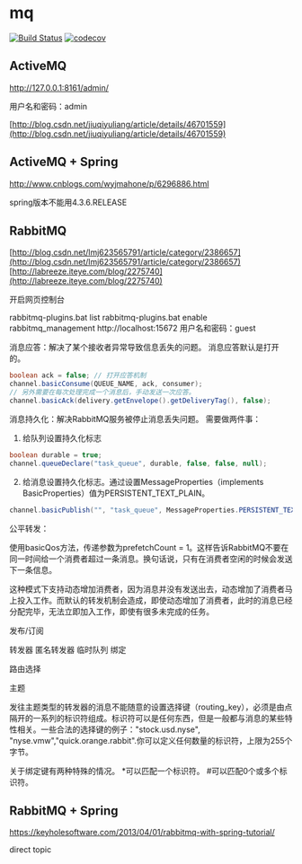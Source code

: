 # mq
[![Build Status](https://travis-ci.org/zkzong/mq.svg?branch=master)](https://travis-ci.org/zkzong/mq)
[![codecov](https://codecov.io/gh/zkzong/mq/branch/master/graph/badge.svg)](https://codecov.io/gh/zkzong/mq)

## ActiveMQ

http://127.0.0.1:8161/admin/

用户名和密码：admin

[http://blog.csdn.net/jiuqiyuliang/article/details/46701559](http://blog.csdn.net/jiuqiyuliang/article/details/46701559)

## ActiveMQ + Spring

http://www.cnblogs.com/wyjmahone/p/6296886.html

spring版本不能用4.3.6.RELEASE

## RabbitMQ

[http://blog.csdn.net/lmj623565791/article/category/2386657](http://blog.csdn.net/lmj623565791/article/category/2386657)
[http://labreeze.iteye.com/blog/2275740](http://labreeze.iteye.com/blog/2275740)

开启网页控制台

rabbitmq-plugins.bat list
rabbitmq-plugins.bat enable rabbitmq_management
http://localhost:15672
用户名和密码：guest

消息应答：解决了某个接收者异常导致信息丢失的问题。
消息应答默认是打开的。
```java
boolean ack = false; // 打开应答机制
channel.basicConsume(QUEUE_NAME, ack, consumer);
// 另外需要在每次处理完成一个消息后，手动发送一次应答。
channel.basicAck(delivery.getEnvelope().getDeliveryTag(), false);
```

消息持久化：解决RabbitMQ服务被停止消息丢失问题。
需要做两件事：
1. 给队列设置持久化标志
```java
boolean durable = true;
channel.queueDeclare("task_queue", durable, false, false, null);
```
2. 给消息设置持久化标志。通过设置MessageProperties（implements BasicProperties）值为PERSISTENT_TEXT_PLAIN。
```java
channel.basicPublish("", "task_queue", MessageProperties.PERSISTENT_TEXT_PLAIN, message.getBytes());
```

公平转发：

使用basicQos方法，传递参数为prefetchCount = 1。这样告诉RabbitMQ不要在同一时间给一个消费者超过一条消息。换句话说，只有在消费者空闲的时候会发送下一条信息。

这种模式下支持动态增加消费者，因为消息并没有发送出去，动态增加了消费者马上投入工作。而默认的转发机制会造成，即使动态增加了消费者，此时的消息已经分配完毕，无法立即加入工作，即使有很多未完成的任务。

发布/订阅

转发器
匿名转发器
临时队列
绑定

路由选择

主题

发往主题类型的转发器的消息不能随意的设置选择键（routing_key），必须是由点隔开的一系列的标识符组成。标识符可以是任何东西，但是一般都与消息的某些特性相关。一些合法的选择键的例子："stock.usd.nyse", "nyse.vmw","quick.orange.rabbit".你可以定义任何数量的标识符，上限为255个字节。

关于绑定键有两种特殊的情况。
*可以匹配一个标识符。
\#可以匹配0个或多个标识符。

## RabbitMQ + Spring

https://keyholesoftware.com/2013/04/01/rabbitmq-with-spring-tutorial/

direct
topic